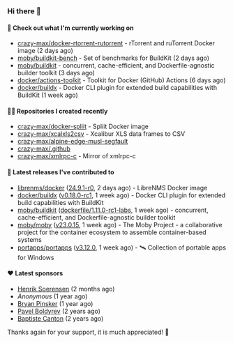 ### Hi there 👋

#### 👷 Check out what I'm currently working on

- [crazy-max/docker-rtorrent-rutorrent](https://github.com/crazy-max/docker-rtorrent-rutorrent) - rTorrent and ruTorrent Docker image (2 days ago)
- [moby/buildkit-bench](https://github.com/moby/buildkit-bench) - Set of benchmarks for BuildKit (2 days ago)
- [moby/buildkit](https://github.com/moby/buildkit) - concurrent, cache-efficient, and Dockerfile-agnostic builder toolkit (3 days ago)
- [docker/actions-toolkit](https://github.com/docker/actions-toolkit) - Toolkit for Docker (GitHub) Actions (6 days ago)
- [docker/buildx](https://github.com/docker/buildx) - Docker CLI plugin for extended build capabilities with BuildKit (1 week ago)

#### 👨‍💻 Repositories I created recently

- [crazy-max/docker-spliit](https://github.com/crazy-max/docker-spliit) - Spliit Docker image
- [crazy-max/xcalxls2csv](https://github.com/crazy-max/xcalxls2csv) - Xcalibur XLS data frames to CSV
- [crazy-max/alpine-edge-musl-segfault](https://github.com/crazy-max/alpine-edge-musl-segfault)
- [crazy-max/.github](https://github.com/crazy-max/.github)
- [crazy-max/xmlrpc-c](https://github.com/crazy-max/xmlrpc-c) - Mirror of xmlrpc-c

#### 🚀 Latest releases I've contributed to

- [librenms/docker](https://github.com/librenms/docker) ([24.9.1-r0](https://github.com/librenms/docker/releases/tag/24.9.1-r0), 2 days ago) - LibreNMS Docker image
- [docker/buildx](https://github.com/docker/buildx) ([v0.18.0-rc1](https://github.com/docker/buildx/releases/tag/v0.18.0-rc1), 1 week ago) - Docker CLI plugin for extended build capabilities with BuildKit
- [moby/buildkit](https://github.com/moby/buildkit) ([dockerfile/1.11.0-rc1-labs](https://github.com/moby/buildkit/releases/tag/dockerfile/1.11.0-rc1-labs), 1 week ago) - concurrent, cache-efficient, and Dockerfile-agnostic builder toolkit
- [moby/moby](https://github.com/moby/moby) ([v23.0.15](https://github.com/moby/moby/releases/tag/v23.0.15), 1 week ago) - The Moby Project - a collaborative project for the container ecosystem to assemble container-based systems
- [portapps/portapps](https://github.com/portapps/portapps) ([v3.12.0](https://github.com/portapps/portapps/releases/tag/v3.12.0), 1 week ago) - 🛰 Collection of portable apps for Windows

#### ❤️ Latest sponsors
- [Henrik Soerensen](https://github.com/hsoerensen) (2 months ago)
- _Anonymous_ (1 year ago)
- [Bryan Pinsker](https://github.com/BryanPinsker) (1 year ago)
- [Pavel Boldyrev](https://github.com/bpg) (2 years ago)
- [Baptiste Canton](https://github.com/batmac) (2 years ago)

Thanks again for your support, it is much appreciated! 🙏
